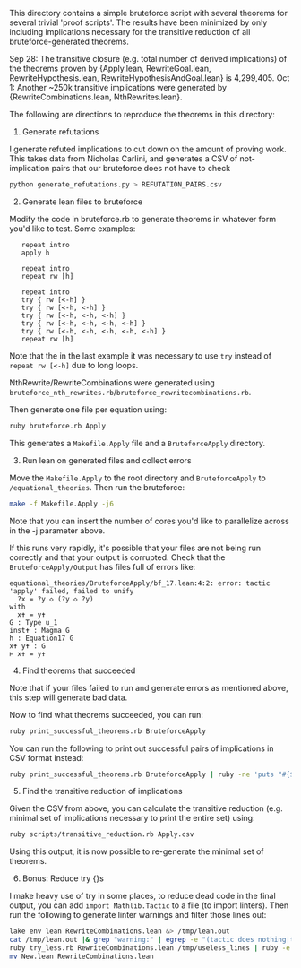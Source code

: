 This directory contains a simple bruteforce script with several theorems for several trivial 'proof scripts'. The results have been minimized by only including implications necessary for the transitive reduction of all bruteforce-generated theorems.

Sep 28: The transitive closure (e.g. total number of derived implications) of the theorems proven by {Apply.lean, RewriteGoal.lean, RewriteHypothesis.lean, RewriteHypothesisAndGoal.lean} is 4,299,405.
Oct 1: Another ~250k transitive implications were generated by {RewriteCombinations.lean, NthRewrites.lean}.

The following are directions to reproduce the theorems in this directory:
1) Generate refutations

I generate refuted implications to cut down on the amount of proving work. This takes data from Nicholas Carlini, and generates a CSV of not-implication pairs that our bruteforce does not have to check

```sh
python generate_refutations.py > REFUTATION_PAIRS.csv
```

2) Generate lean files to bruteforce

Modify the code in bruteforce.rb to generate theorems in whatever form you'd like to test. Some examples:

```
   repeat intro
   apply h
```
```
   repeat intro
   repeat rw [h]
```
```
   repeat intro
   try { rw [<-h] }
   try { rw [<-h, <-h] }
   try { rw [<-h, <-h, <-h] }
   try { rw [<-h, <-h, <-h, <-h] }
   try { rw [<-h, <-h, <-h, <-h, <-h] }
   repeat rw [h]
```

Note that the in the last example it was necessary to use `try` instead of `repeat rw [<-h]` due to long loops.

NthRewrite/RewriteCombinations were generated using `bruteforce_nth_rewrites.rb`/`bruteforce_rewritecombinations.rb`. 

Then generate one file per equation using:

```sh
ruby bruteforce.rb Apply
```

This generates a `Makefile.Apply` file and a `BruteforceApply` directory.

3) Run lean on generated files and collect errors

Move the `Makefile.Apply` to the root directory and `BruteforceApply` to `/equational_theories`. Then run the bruteforce:

```sh
make -f Makefile.Apply -j6
```

Note that you can insert the number of cores you'd like to parallelize across in the -j parameter above.

If this runs very rapidly, it's possible that your files are not being run correctly and that your output is corrupted. Check that the `BruteforceApply/Output` has files full of errors like:

```
equational_theories/BruteforceApply/bf_17.lean:4:2: error: tactic 'apply' failed, failed to unify
  ?x = ?y ◇ (?y ◇ ?y)
with
  x✝ = y✝
G : Type u_1
inst✝ : Magma G
h : Equation17 G
x✝ y✝ : G
⊢ x✝ = y✝
```

4) Find theorems that succeeded

Note that if your files failed to run and generate errors as mentioned above, this step will generate bad data.

Now to find what theorems succeeded, you can run:

```sh
ruby print_successful_theorems.rb BruteforceApply
```

You can run the following to print out successful pairs of implications in CSV format instead:
```sh
ruby print_successful_theorems.rb BruteforceApply | ruby -ne 'puts "#{$1},#{$2}" if $_ =~ /Equation(\d+)_implies_Equation(\d+)/'
```

5) Find the transitive reduction of implications

Given the CSV from above, you can calculate the transitive reduction (e.g. minimal set of implications necessary to print the entire set) using:

```sh
ruby scripts/transitive_reduction.rb Apply.csv
```

Using this output, it is now possible to re-generate the minimal set of theorems.

6) Bonus: Reduce try {}s

I make heavy use of try in some places, to reduce dead code in the final output, you can add `import Mathlib.Tactic` to a file (to import linters). Then run the following to generate linter warnings and filter those lines out:

```sh
lake env lean RewriteCombinations.lean &> /tmp/lean.out
cat /tmp/lean.out |& grep "warning:" | egrep -e "(tactic does nothing|this tactic is never executed)" | cut -d ':' -f 2 | sort -nu > /tmp/useless_lines
ruby try_less.rb RewriteCombinations.lean /tmp/useless_lines | ruby -e 'puts $stdin.read.gsub!("  try {\n  }\n", "")' > New.lean
mv New.lean RewriteCombinations.lean
```
